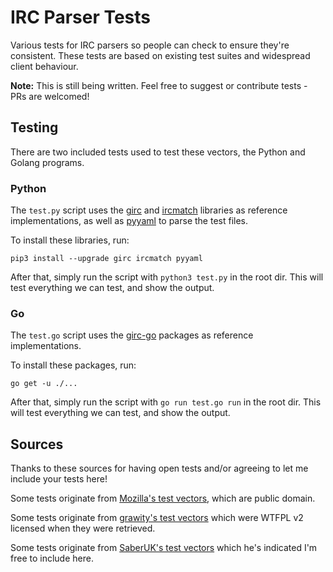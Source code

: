 # IRC Parser Tests

Various tests for IRC parsers so people can check to ensure they're consistent. These tests are based on existing test suites and widespread client behaviour.

**Note:** This is still being written. Feel free to suggest or contribute tests - PRs are welcomed!


## Testing

There are two included tests used to test these vectors, the Python and Golang programs.


### Python

The `test.py` script uses the [girc](https://github.com/DanielOaks/girc) and [ircmatch](https://github.com/mammon-ircd/ircmatch>) libraries as reference implementations, as well as [pyyaml](http://pyyaml.org/) to parse the test files.

To install these libraries, run:

    pip3 install --upgrade girc ircmatch pyyaml

After that, simply run the script with `python3 test.py` in the root dir. This will test everything we can test, and show the output.


### Go

The `test.go` script uses the [girc-go](https://github.com/DanielOaks/girc-go) packages as reference implementations.

To install these packages, run:

    go get -u ./...

After that, simply run the script with `go run test.go run` in the root dir. This will test everything we can test, and show the output.


## Sources

Thanks to these sources for having open tests and/or agreeing to let me include your tests here!

Some tests originate from [Mozilla's test vectors](https://dxr.mozilla.org/comm-central/source/chat/protocols/irc/test/test_ircMessage.js), which are public domain.

Some tests originate from [grawity's test vectors](https://github.com/grawity/code/tree/master/lib/tests) which were WTFPL v2 licensed when they were retrieved.

Some tests originate from [SaberUK's test vectors](https://github.com/SaberUK/ircparser/tree/master/test) which he's indicated I'm free to include here.
